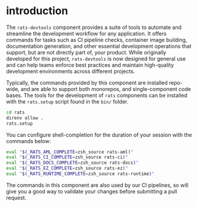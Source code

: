 # introduction

The `rats-devtools` component provides a suite of tools to automate and streamline the development
workflow for any application. It offers commands for tasks such as CI pipeline checks,
container image building, documentation generation, and other essential development operations that
support, but are not directly part of, your product. While originally developed for this project,
`rats-devtools` is now designed for general use and can help teams enforce best practices and
maintain high-quality development environments across different projects.

Typically, the commands provided by this component are installed repo-wide, and are able to support
both monorepos, and single-component code bases. The tools for the development of `rats` components
can be installed with the `rats.setup` script found in the `bin/` folder.

```bash
cd rats
direnv allow .
rats.setup
```

You can configure shell-completion for the duration of your session with the commands below:

``` bash
eval "$(_RATS_AML_COMPLETE=zsh_source rats-aml)"
eval "$(_RATS_CI_COMPLETE=zsh_source rats-ci)"
eval "$(_RATS_DOCS_COMPLETE=zsh_source rats-docs)"
eval "$(_RATS_EZ_COMPLETE=zsh_source rats-ez)"
eval "$(_RATS_RUNTIME_COMPLETE=zsh_source rats-runtime)"
```

The commands in this component are also used by our CI pipelines, so will give you a good way
to validate your changes before submitting a pull request.
